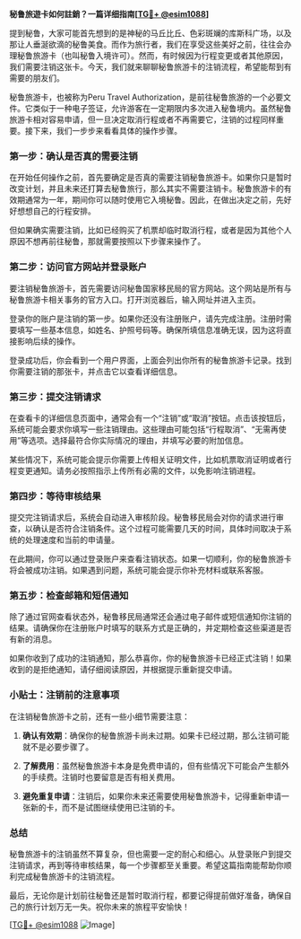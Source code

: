 **秘鲁旅遊卡如何註銷？一篇详细指南[[TG💪+ @esim1088](https://t.me/s/esim1088)]**

提到秘鲁，大家可能首先想到的是神秘的马丘比丘、色彩斑斓的库斯科广场，以及那让人垂涎欲滴的秘鲁美食。而作为旅行者，我们在享受这些美好之前，往往会办理秘鲁旅游卡（也叫秘鲁入境许可）。然而，有时候因为行程变更或者其他原因，我们需要注销这张卡。今天，我们就来聊聊秘鲁旅游卡的注销流程，希望能帮到有需要的朋友们。

秘鲁旅游卡，也被称为Peru Travel Authorization，是前往秘鲁旅游的一个必要文件。它类似于一种电子签证，允许游客在一定期限内多次进入秘鲁境内。虽然秘鲁旅游卡相对容易申请，但一旦决定取消行程或者不再需要它，注销的过程同样重要。接下来，我们一步步来看看具体的操作步骤。

### 第一步：确认是否真的需要注销

在开始任何操作之前，首先要确定是否真的需要注销秘鲁旅游卡。如果你只是暂时改变计划，并且未来还打算去秘鲁旅行，那么其实不需要注销卡。秘鲁旅游卡的有效期通常为一年，期间你可以随时使用它入境秘鲁。因此，在做出决定之前，先好好想想自己的行程安排。

但如果确实需要注销，比如已经购买了机票却临时取消行程，或者是因为其他个人原因不想再前往秘鲁，那就需要按照以下步骤来操作了。

### 第二步：访问官方网站并登录账户

要注销秘鲁旅游卡，首先需要访问秘鲁国家移民局的官方网站。这个网站是所有与秘鲁旅游卡相关事务的官方入口。打开浏览器后，输入网址并进入主页。

登录你的账户是注销的第一步。如果你还没有注册账户，请先完成注册。注册时需要填写一些基本信息，如姓名、护照号码等。确保所填信息准确无误，因为这将直接影响后续的操作。

登录成功后，你会看到一个用户界面，上面会列出你所有的秘鲁旅游卡记录。找到你需要注销的那张卡，并点击它以查看详细信息。

### 第三步：提交注销请求

在查看卡的详细信息页面中，通常会有一个“注销”或“取消”按钮。点击该按钮后，系统可能会要求你填写一些注销理由。这些理由可能包括“行程取消”、“无需再使用”等选项。选择最符合你实际情况的理由，并填写必要的附加信息。

某些情况下，系统可能会提示你需要上传相关证明文件，比如机票取消证明或者行程变更通知。请务必按照指示上传所有必需的文件，以免影响注销进程。

### 第四步：等待审核结果

提交完注销请求后，系统会自动进入审核阶段。秘鲁移民局会对你的请求进行审查，以确认是否符合注销条件。这个过程可能需要几天的时间，具体时间取决于系统的处理速度和当前的申请量。

在此期间，你可以通过登录账户来查看注销状态。如果一切顺利，你的秘鲁旅游卡将会被成功注销。如果遇到问题，系统可能会提示你补充材料或联系客服。

### 第五步：检查邮箱和短信通知

除了通过官网查看状态外，秘鲁移民局通常还会通过电子邮件或短信通知你注销的结果。请确保你在注册账户时填写的联系方式是正确的，并定期检查这些渠道是否有新的消息。

如果你收到了成功的注销通知，那么恭喜你，你的秘鲁旅游卡已经正式注销！如果收到的是拒绝通知，请仔细阅读原因，并根据提示重新提交申请。

### 小贴士：注销前的注意事项

在注销秘鲁旅游卡之前，还有一些小细节需要注意：

1. **确认有效期**：确保你的秘鲁旅游卡尚未过期。如果卡已经过期，那么注销可能就不是必要步骤了。
   
2. **了解费用**：虽然秘鲁旅游卡本身是免费申请的，但有些情况下可能会产生额外的手续费。注销时也要留意是否有相关费用。

3. **避免重复申请**：注销后，如果你未来还需要使用秘鲁旅游卡，记得重新申请一张新的卡，而不是试图继续使用已注销的卡。

### 总结

秘鲁旅游卡的注销虽然不算复杂，但也需要一定的耐心和细心。从登录账户到提交注销请求，再到等待审核结果，每一个步骤都至关重要。希望这篇指南能帮助你顺利完成秘鲁旅游卡的注销流程。

最后，无论你是计划前往秘鲁还是暂时取消行程，都要记得提前做好准备，确保自己的旅行计划万无一失。祝你未来的旅程平安愉快！

[[TG💪+ @esim1088](https://t.me/s/esim1088) ![Image](https://i.postimg.cc/4NQfJmqS/Snipaste-2025-05-13-00-14-12.png)]